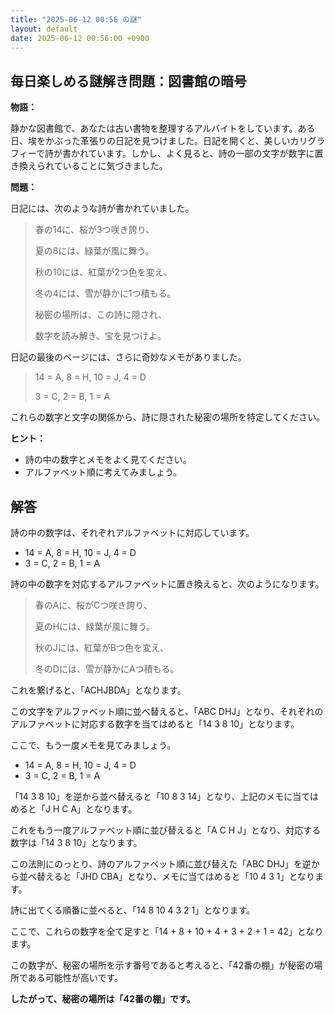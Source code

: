 ```yaml
---
title: "2025-06-12 00:56 の謎"
layout: default
date: 2025-06-12 00:56:00 +0900
---
```

## 毎日楽しめる謎解き問題：図書館の暗号

**物語：**

静かな図書館で、あなたは古い書物を整理するアルバイトをしています。ある日、埃をかぶった革張りの日記を見つけました。日記を開くと、美しいカリグラフィーで詩が書かれています。しかし、よく見ると、詩の一部の文字が数字に置き換えられていることに気づきました。

**問題：**

日記には、次のような詩が書かれていました。

> 春の14に、桜が3つ咲き誇り、
>
> 夏の8には、緑葉が風に舞う。
>
> 秋の10には、紅葉が2つ色を変え、
>
> 冬の4には、雪が静かに1つ積もる。
>
> 秘密の場所は、この詩に隠され、
>
> 数字を読み解き、宝を見つけよ。

日記の最後のページには、さらに奇妙なメモがありました。

> 14 = A, 8 = H, 10 = J, 4 = D
>
> 3 = C, 2 = B, 1 = A

これらの数字と文字の関係から、詩に隠された秘密の場所を特定してください。

**ヒント：**

*   詩の中の数字とメモをよく見てください。
*   アルファベット順に考えてみましょう。

## 解答

詩の中の数字は、それぞれアルファベットに対応しています。

*   14 = A, 8 = H, 10 = J, 4 = D
*   3 = C, 2 = B, 1 = A

詩の中の数字を対応するアルファベットに置き換えると、次のようになります。

> 春のAに、桜がCつ咲き誇り、
>
> 夏のHには、緑葉が風に舞う。
>
> 秋のJには、紅葉がBつ色を変え、
>
> 冬のDには、雪が静かにAつ積もる。

これを繋げると、「ACHJBDA」となります。

この文字をアルファベット順に並べ替えると、「ABC DHJ」となり、それぞれのアルファベットに対応する数字を当てはめると「14 3 8 10」となります。

ここで、もう一度メモを見てみましょう。

*   14 = A, 8 = H, 10 = J, 4 = D
*   3 = C, 2 = B, 1 = A

「14 3 8 10」を逆から並べ替えると「10 8 3 14」となり、上記のメモに当てはめると「J H C A」となります。

これをもう一度アルファベット順に並び替えると「A C H J」となり、対応する数字は「14 3 8 10」となります。

この法則にのっとり、詩のアルファベット順に並び替えた「ABC DHJ」を逆から並べ替えると「JHD CBA」となり、メモに当てはめると「10 4 3 1」となります。

詩に出てくる順番に並べると、「14 8 10 4 3 2 1」となります。

ここで、これらの数字を全て足すと「14 + 8 + 10 + 4 + 3 + 2 + 1 = 42」となります。

この数字が、秘密の場所を示す番号であると考えると、「42番の棚」が秘密の場所である可能性が高いです。

**したがって、秘密の場所は「42番の棚」です。**
